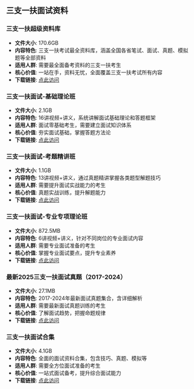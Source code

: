 ## 三支一扶面试资料

### 三支一扶超级资料库
- **文件大小**: 170.6GB
- **内容特色**: 三支一扶考试最全资料库，涵盖全国各省笔试、面试、真题、模拟题等全部资料
- **适用人群**: 需要最全面备考资料的三支一扶考生
- **核心价值**: 一站在手，资料无忧，全面覆盖三支一扶考试所有内容
- **下载链接**: [点此访问](https://pan.quark.cn/s/5f9aec4f2842)

### 三支一扶面试-基础理论班
- **文件大小**: 2.1GB
- **内容特色**: 16讲视频+讲义，系统讲解面试基础理论和答题框架
- **适用人群**: 面试零基础考生，需要建立面试知识体系
- **核心价值**: 夯实面试基础，掌握答题方法论
- **下载链接**: [点此访问](https://pan.quark.cn/s/7eac0bac9691)

### 三支一扶面试-考题精讲班
- **文件大小**: 1.1GB
- **内容特色**: 13讲视频+讲义，通过真题精讲掌握各类题型解题技巧
- **适用人群**: 需要提升面试实战能力的考生
- **核心价值**: 真题实战训练，提升解题能力
- **下载链接**: [点此访问](https://pan.quark.cn/s/66779e6368e3)

### 三支一扶面试-专业专项理论班
- **文件大小**: 872.5MB
- **内容特色**: 6讲视频+讲义，针对不同岗位的专业面试内容
- **适用人群**: 需要专业面试准备的考生
- **核心价值**: 掌握专业面试要点，提升专业素养
- **下载链接**: [点此访问](https://pan.quark.cn/s/179055cab125)

### 最新2025三支一扶面试真题（2017-2024）
- **文件大小**: 27.1MB
- **内容特色**: 2017-2024年最新面试真题集合，含详细解析
- **适用人群**: 需要最新面试真题训练的考生
- **核心价值**: 了解面试趋势，把握命题规律
- **下载链接**: [点此访问](https://pan.quark.cn/s/2de4ca85dd1b)

### 三支一扶面试合集
- **文件大小**: 4.1GB
- **内容特色**: 全面的面试资料合集，包含技巧、真题、模拟等
- **适用人群**: 需要全方位面试准备的考生
- **核心价值**: 一站式面试备考，提升综合面试能力
- **下载链接**: [点此访问](https://pan.quark.cn/s/186e770745a7)
